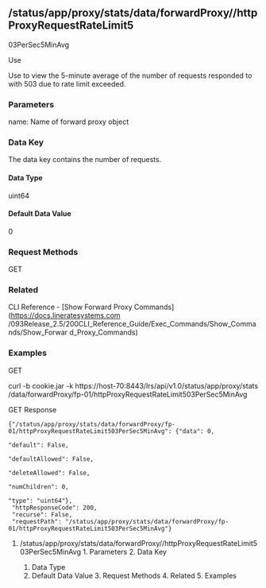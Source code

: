 ## /status/app/proxy/stats/data/forwardProxy/<name>/httpProxyRequestRateLimit5
03PerSec5MinAvg

Use

Use to view the 5-minute average of the number of requests responded to with
503 due to rate limit exceeded.

### Parameters

name: Name of forward proxy object

### Data Key

The data key contains the number of requests.

#### Data Type

uint64

#### Default Data Value

0

### Request Methods

GET

### Related

CLI Reference - [Show Forward Proxy Commands](https://docs.lineratesystems.com
/093Release_2.5/200CLI_Reference_Guide/Exec_Commands/Show_Commands/Show_Forwar
d_Proxy_Commands)

### Examples

GET

curl -b cookie.jar -k https://host-70:8443/lrs/api/v1.0/status/app/proxy/stats
/data/forwardProxy/fp-01/httpProxyRequestRateLimit503PerSec5MinAvg

GET Response

    
    {"/status/app/proxy/stats/data/forwardProxy/fp-01/httpProxyRequestRateLimit503PerSec5MinAvg": {"data": 0,
                                                                                                    "default": False,
                                                                                                    "defaultAllowed": False,
                                                                                                    "deleteAllowed": False,
                                                                                                    "numChildren": 0,
                                                                                                    "type": "uint64"},
     "httpResponseCode": 200,
     "recurse": False,
     "requestPath": "/status/app/proxy/stats/data/forwardProxy/fp-01/httpProxyRequestRateLimit503PerSec5MinAvg"}
    

  1. /status/app/proxy/stats/data/forwardProxy/<name>/httpProxyRequestRateLimit503PerSec5MinAvg
    1. Parameters
    2. Data Key
      1. Data Type
      2. Default Data Value
    3. Request Methods
    4. Related
    5. Examples

